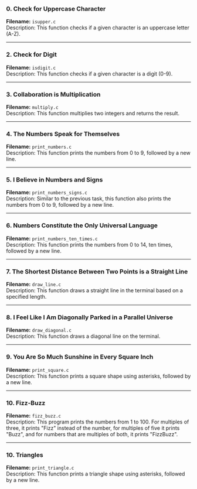 ### 0. Check for Uppercase Character
**Filename:** `isupper.c`  
Description: This function checks if a given character is an uppercase letter (A-Z).

---

### 2. Check for Digit
**Filename:** `isdigit.c`  
Description: This function checks if a given character is a digit (0-9).

---

### 3. Collaboration is Multiplication
**Filename:** `multiply.c`  
Description: This function multiplies two integers and returns the result.

---

### 4. The Numbers Speak for Themselves
**Filename:** `print_numbers.c`  
Description: This function prints the numbers from 0 to 9, followed by a new line.

---

### 5. I Believe in Numbers and Signs
**Filename:** `print_numbers_signs.c`  
Description: Similar to the previous task, this function also prints the numbers from 0 to 9, followed by a new line.

---

### 6. Numbers Constitute the Only Universal Language
**Filename:** `print_numbers_ten_times.c`  
Description: This function prints the numbers from 0 to 14, ten times, followed by a new line.

---

### 7. The Shortest Distance Between Two Points is a Straight Line
**Filename:** `draw_line.c`  
Description: This function draws a straight line in the terminal based on a specified length.

---

### 8. I Feel Like I Am Diagonally Parked in a Parallel Universe
**Filename:** `draw_diagonal.c`  
Description: This function draws a diagonal line on the terminal.

---

### 9. You Are So Much Sunshine in Every Square Inch
**Filename:** `print_square.c`  
Description: This function prints a square shape using asterisks, followed by a new line.

---

### 10. Fizz-Buzz
**Filename:** `fizz_buzz.c`  
Description: This program prints the numbers from 1 to 100. For multiples of three, it prints "Fizz" instead of the number, for multiples of five it prints "Buzz", and for numbers that are multiples of both, it prints "FizzBuzz".

---

### 10. Triangles
**Filename:** `print_triangle.c`  
Description: This function prints a triangle shape using asterisks, followed by a new line.